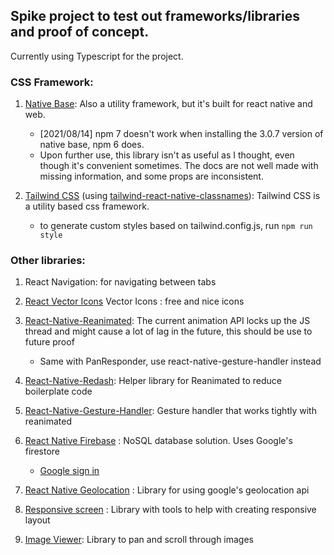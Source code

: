 ## Spike project to test out frameworks/libraries and proof of concept.

Currently using Typescript for the project.

### CSS Framework: 
1. [Native Base](https://nativebase.io/): Also a utility framework, but it's built for react native and web. 
    - [2021/08/14] npm 7 doesn't work when installing the 3.0.7 version of native base, npm 6 does.
    - Upon further use, this library isn't as useful as I thought, even though it's convenient sometimes. The docs are not well made with missing information, and some props are inconsistent. 

2. [Tailwind CSS](https://tailwindcss.com/docs) (using [tailwind-react-native-classnames](https://github.com/jaredh159/tailwind-react-native-classnames)): Tailwind CSS is a utility based css framework. 
    - to generate custom styles based on tailwind.config.js, run `npm run style`

### Other libraries:
1. React Navigation: for navigating between tabs 

2. [React Vector Icons](https://oblador.github.io/react-native-vector-icons/) Vector Icons : free and nice icons

3. [React-Native-Reanimated](https://docs.swmansion.com/react-native-reanimated/docs/): The current animation API locks up the JS thread and might cause a lot of lag in the future, this should be use to future proof
    - Same with PanResponder, use react-native-gesture-handler instead

4. [React-Native-Redash](https://wcandillon.gitbook.io/redash/animations): Helper library for Reanimated to reduce boilerplate code

5. [React-Native-Gesture-Handler](https://docs.swmansion.com/react-native-gesture-handler/docs/): Gesture handler that works tightly with reanimated

6. [React Native Firebase](https://rnfirebase.io/firestore/usage) : NoSQL database solution. Uses Google's firestore
     - [Google sign in](https://github.com/react-native-google-signin/google-signin#project-setup-and-initialization)

7. [React Native Geolocation](https://github.com/react-native-geolocation/react-native-geolocation) : Library for using google's geolocation api

8. [Responsive screen](https://github.com/marudy/react-native-responsive-screen) : Library with tools to help with creating responsive layout

9. [Image Viewer](https://github.com/ascoders/react-native-image-viewer): Library to pan and scroll through images